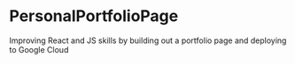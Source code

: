 # PersonalPortfolioPage
Improving React and JS skills by building out a portfolio page and deploying to Google Cloud
